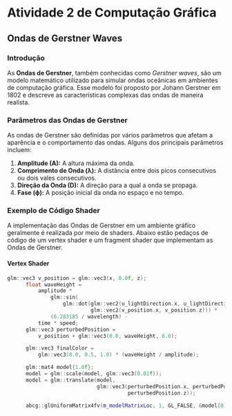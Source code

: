 # Atividade 2 de Computação Gráfica

## Ondas de Gerstner Waves

### Introdução

As **Ondas de Gerstner**, também conhecidas como *Gerstner waves*, são um modelo matemático utilizado para simular ondas oceânicas em ambientes de computação gráfica. Esse modelo foi proposto por Johann Gerstner em 1802 e descreve as características complexas das ondas de maneira realista.

### Parâmetros das Ondas de Gerstner

As ondas de Gerstner são definidas por vários parâmetros que afetam a aparência e o comportamento das ondas. Alguns dos principais parâmetros incluem:

1. **Amplitude (A):** A altura máxima da onda.
2. **Comprimento de Onda (λ):** A distância entre dois picos consecutivos ou dois vales consecutivos.
3. **Direção da Onda (D):** A direção para a qual a onda se propaga.
4. **Fase (ϕ):** A posição inicial da onda no espaço e no tempo.

### Exemplo de Código Shader

A implementação das Ondas de Gerstner em um ambiente gráfico geralmente é realizada por meio de shaders. Abaixo estão pedaços de código de um vertex shader e um fragment shader que implementam as Ondas de Gerstner.

#### Vertex Shader

```cpp
glm::vec3 v_position = glm::vec3(x, 0.0f, z);
      float waveHeight =
          amplitude *
              glm::sin(
                  glm::dot(glm::vec2(u_lightDirection.x, u_lightDirection.y),
                           glm::vec2(v_position.x, v_position.z))) *
              (6.283185 / wavelength) -
          time * speed;
      glm::vec3 perturbedPosition =
          v_position + glm::vec3(0.0, waveHeight, 0.0);

      glm::vec3 finalColor =
          glm::vec3(0.0, 0.5, 1.0) * (waveHeight / amplitude);

      glm::mat4 model{1.0f};
      model = glm::scale(model, glm::vec3(0.01f));
      model = glm::translate(model,
                             glm::vec3(perturbedPosition.x, perturbedPosition.y,
                                       perturbedPosition.z));

      abcg::glUniformMatrix4fv(m_modelMatrixLoc, 1, GL_FALSE, &model[0][0]);
```
